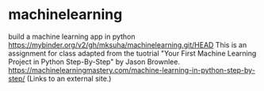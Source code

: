 # machinelearning
build a machine learning app in python
https://mybinder.org/v2/gh/mksuha/machinelearning.git/HEAD
This is an assignment for class adapted from the tuotrial "Your First Machine Learning Project in Python Step-By-Step" by Jason Brownlee.
https://machinelearningmastery.com/machine-learning-in-python-step-by-step/ (Links to an external site.) 